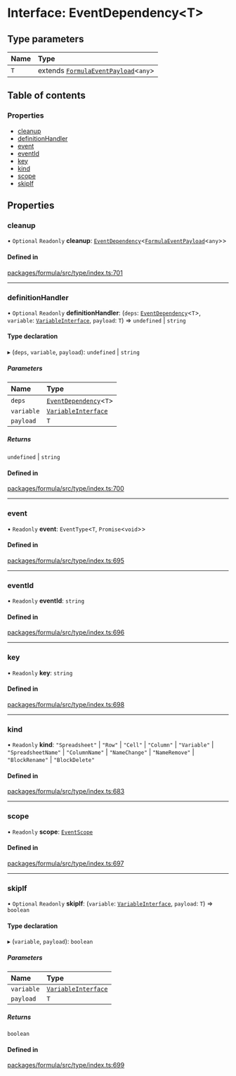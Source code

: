 # Interface: EventDependency<T\>

## Type parameters

| Name | Type |
| :------ | :------ |
| `T` | extends [`FormulaEventPayload`](FormulaEventPayload.md)<`any`\> |

## Table of contents

### Properties

- [cleanup](EventDependency.md#cleanup)
- [definitionHandler](EventDependency.md#definitionhandler)
- [event](EventDependency.md#event)
- [eventId](EventDependency.md#eventid)
- [key](EventDependency.md#key)
- [kind](EventDependency.md#kind)
- [scope](EventDependency.md#scope)
- [skipIf](EventDependency.md#skipif)

## Properties

### <a id="cleanup" name="cleanup"></a> cleanup

• `Optional` `Readonly` **cleanup**: [`EventDependency`](EventDependency.md)<[`FormulaEventPayload`](FormulaEventPayload.md)<`any`\>\>

#### Defined in

[packages/formula/src/type/index.ts:701](https://github.com/mashcard/mashcard/blob/main/packages/formula/src/type/index.ts#L701)

___

### <a id="definitionhandler" name="definitionhandler"></a> definitionHandler

• `Optional` `Readonly` **definitionHandler**: (`deps`: [`EventDependency`](EventDependency.md)<`T`\>, `variable`: [`VariableInterface`](VariableInterface.md), `payload`: `T`) => `undefined` \| `string`

#### Type declaration

▸ (`deps`, `variable`, `payload`): `undefined` \| `string`

##### Parameters

| Name | Type |
| :------ | :------ |
| `deps` | [`EventDependency`](EventDependency.md)<`T`\> |
| `variable` | [`VariableInterface`](VariableInterface.md) |
| `payload` | `T` |

##### Returns

`undefined` \| `string`

#### Defined in

[packages/formula/src/type/index.ts:700](https://github.com/mashcard/mashcard/blob/main/packages/formula/src/type/index.ts#L700)

___

### <a id="event" name="event"></a> event

• `Readonly` **event**: `EventType`<`T`, `Promise`<`void`\>\>

#### Defined in

[packages/formula/src/type/index.ts:695](https://github.com/mashcard/mashcard/blob/main/packages/formula/src/type/index.ts#L695)

___

### <a id="eventid" name="eventid"></a> eventId

• `Readonly` **eventId**: `string`

#### Defined in

[packages/formula/src/type/index.ts:696](https://github.com/mashcard/mashcard/blob/main/packages/formula/src/type/index.ts#L696)

___

### <a id="key" name="key"></a> key

• `Readonly` **key**: `string`

#### Defined in

[packages/formula/src/type/index.ts:698](https://github.com/mashcard/mashcard/blob/main/packages/formula/src/type/index.ts#L698)

___

### <a id="kind" name="kind"></a> kind

• `Readonly` **kind**: ``"Spreadsheet"`` \| ``"Row"`` \| ``"Cell"`` \| ``"Column"`` \| ``"Variable"`` \| ``"SpreadsheetName"`` \| ``"ColumnName"`` \| ``"NameChange"`` \| ``"NameRemove"`` \| ``"BlockRename"`` \| ``"BlockDelete"``

#### Defined in

[packages/formula/src/type/index.ts:683](https://github.com/mashcard/mashcard/blob/main/packages/formula/src/type/index.ts#L683)

___

### <a id="scope" name="scope"></a> scope

• `Readonly` **scope**: [`EventScope`](EventScope.md)

#### Defined in

[packages/formula/src/type/index.ts:697](https://github.com/mashcard/mashcard/blob/main/packages/formula/src/type/index.ts#L697)

___

### <a id="skipif" name="skipif"></a> skipIf

• `Optional` `Readonly` **skipIf**: (`variable`: [`VariableInterface`](VariableInterface.md), `payload`: `T`) => `boolean`

#### Type declaration

▸ (`variable`, `payload`): `boolean`

##### Parameters

| Name | Type |
| :------ | :------ |
| `variable` | [`VariableInterface`](VariableInterface.md) |
| `payload` | `T` |

##### Returns

`boolean`

#### Defined in

[packages/formula/src/type/index.ts:699](https://github.com/mashcard/mashcard/blob/main/packages/formula/src/type/index.ts#L699)

